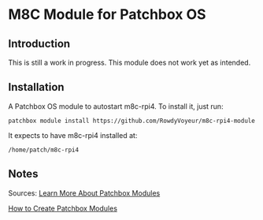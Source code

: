 # M8C Module for Patchbox OS

## Introduction
This is still a work in progress. This module does not work yet as intended.

## Installation

A Patchbox OS module to autostart m8c-rpi4. To install it, just run:
```
patchbox module install https://github.com/RowdyVoyeur/m8c-rpi4-module
```

It expects to have m8c-rpi4 installed at:
```
/home/patch/m8c-rpi4
```

## Notes

Sources:
[Learn More About Patchbox Modules](https://blokas.io/patchbox-os/docs/modules/)

[How to Create Patchbox Modules](https://blokas.io/patchbox-os/docs/creating-a-module/)
